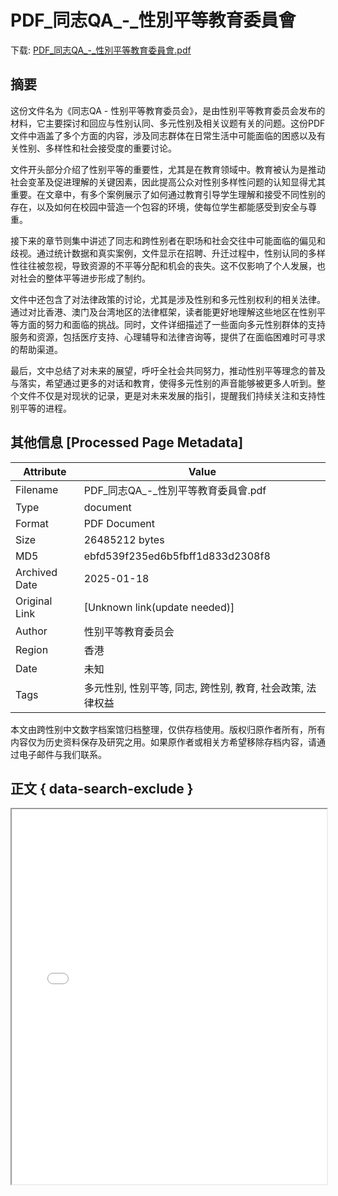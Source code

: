 # PDF_同志QA_-_性別平等教育委員會

<!-- tcd_download_link -->
下载: <a href="PDF_同志QA_-_性別平等教育委員會.pdf" download>PDF_同志QA_-_性別平等教育委員會.pdf</a>
<!-- tcd_download_link_end -->

## 摘要

<!-- tcd_abstract -->
这份文件名为《同志QA - 性别平等教育委员会》，是由性别平等教育委员会发布的材料，它主要探讨和回应与性别认同、多元性别及相关议题有关的问题。这份PDF文件中涵盖了多个方面的内容，涉及同志群体在日常生活中可能面临的困惑以及有关性别、多样性和社会接受度的重要讨论。

文件开头部分介绍了性别平等的重要性，尤其是在教育领域中。教育被认为是推动社会变革及促进理解的关键因素，因此提高公众对性别多样性问题的认知显得尤其重要。在文章中，有多个案例展示了如何通过教育引导学生理解和接受不同性别的存在，以及如何在校园中营造一个包容的环境，使每位学生都能感受到安全与尊重。

接下来的章节则集中讲述了同志和跨性别者在职场和社会交往中可能面临的偏见和歧视。通过统计数据和真实案例，文件显示在招聘、升迁过程中，性别认同的多样性往往被忽视，导致资源的不平等分配和机会的丧失。这不仅影响了个人发展，也对社会的整体平等进步形成了制约。

文件中还包含了对法律政策的讨论，尤其是涉及性别和多元性别权利的相关法律。通过对比香港、澳门及台湾地区的法律框架，读者能更好地理解这些地区在性别平等方面的努力和面临的挑战。同时，文件详细描述了一些面向多元性别群体的支持服务和资源，包括医疗支持、心理辅导和法律咨询等，提供了在面临困难时可寻求的帮助渠道。

最后，文中总结了对未来的展望，呼吁全社会共同努力，推动性别平等理念的普及与落实，希望通过更多的对话和教育，使得多元性别的声音能够被更多人听到。整个文件不仅是对现状的记录，更是对未来发展的指引，提醒我们持续关注和支持性别平等的进程。

<!-- tcd_abstract_end -->

## 其他信息 [Processed Page Metadata]

| Attribute       | Value                                  |
|-----------------|----------------------------------------|
| Filename        | PDF_同志QA_-_性別平等教育委員會.pdf                             |
| Type            | document                                 |
| Format          | PDF Document                               |
| Size            | 26485212 bytes                           |
| MD5             | ebfd539f235ed6b5fbff1d833d2308f8                                  |
| Archived Date   | 2025-01-18                             |
| Original Link   | [Unknown link(update needed)]                         |
| Author          | 性别平等教育委员会                               |
| Region          | 香港                               |
| Date            | 未知                                 |
| Tags            | 多元性别, 性别平等, 同志, 跨性别, 教育, 社会政策, 法律权益                                 |

本文由跨性别中文数字档案馆归档整理，仅供存档使用。版权归原作者所有，所有内容仅为历史资料保存及研究之用。如果原作者或相关方希望移除存档内容，请通过电子邮件与我们联系。

## 正文 { data-search-exclude }

<!-- tcd_main_text -->
<iframe src="../PDF_同志QA_-_性別平等教育委員會.pdf" width="100%" height="600px">
    <p>无法显示PDF，请下载查看。</p>
</iframe>
<!-- tcd_main_text_end -->

